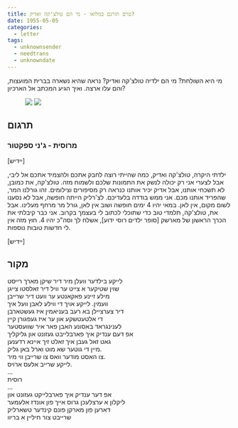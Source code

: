 ```yaml
---
title: טרם תורגם במלואו - מי הם טולצ'קה ואדיק?
date: 1955-05-05
categories:
  - letter
tags:
  - unknownsender
  - needtrans
  - unknowndate
---
```


מי היא השולחת? מי הם ילדיה טולצ'קה ואדיק?
נראה שהיא נשארה בברית המועצות, והם עלו ארצה.
ואיך הגיע המכתב אל הארכיון?

<figure class="half">
    <a  href="/pupko-papers/assets/images/1955-05-05-tolchka-and-edik-1.jpg">
    <img src="/pupko-papers/assets/images/1955-05-05-tolchka-and-edik-1.jpg"></a>
    <a  href="/pupko-papers/assets/images/1955-05-05-tolchka-and-edik-2.jpg">
    <img src="/pupko-papers/assets/images/1955-05-05-tolchka-and-edik-2.jpg"></a>
</figure>

## תרגום
### מרוסית - ג'ני ספקטור

[יידיש]

ילדתי היקרה, טולצ'קה ואדיק, כמה שהייתי רוצה לחבק אתכם ולהצמיד אתכם אל ליבי, אבל
לצערי אני רק יכולה לנשק את התמונות שלכם ולשמוח מזה. טולצ'קה, את כמובן, לא תשכחי
אותנו, אבל אדיק יכיר אותנו כנראה רק מסיפורים וצילומים. זהו גורלנו המר, שהפריד
אותנו מכם. אני ממש בודדה בלעדיכם. לצ'רליק הייתה חופשה, אבל לא נסענו לשום מקום,
אין לאן. במאי יהיו 4 ימים חופשה ושוב אין לאן, גורל מר מרחף מעלינו. אבל את,
טולצ'קה, תלמדי טוב כדי שתוכלי לכתוב לי בעצמך בקרוב. אני כבר קיבלתי את הכרך
הראשון של מארשק [סופר ילדים רוסי ידוע], אשלח לך וסה"כ יהיו 4. חוץ מזה אין לי
חדשות טובות נוספות.

[יידיש]

## מקור

לייקע בילדער וועלן מיר דיר שיקן מארך רייסט  
שוין שטיקער א צייט ער וויל דיר זאלסטו צייגן  
מילע זיינע פאקאנטע ער וועט דיר שרייבן  
וועמין. לייקע אויך די ווילע לאבן וועל איך  
דיר צערציילן בא רעב בעניאמין איז געשטארבן  
די אלטעטשקע און ער איז געפגורן קיין   
לענינגראד באסונע האבן פאר איר שוועסטער  
אפ דעם ענדיק איך פארבלייבט געזונט און גליקליך  
גאט זאל געבן איך זאלט זיך איינא רדענען  
מיין די גוטער שא מוט וארל באן גליק.  
צו האסט מודער וואס צו שרייבן ווי מיר.   
לייקע שרייב אלעס ארויס.  
...  
רוסית  
...  
אפ דער ענדיק איך פארבלייקט געזונט און  
ליקלון א ערצלעכן גרוס אייך פון אונדז אלעמער  
דארען פון מארקן פונם קינדער טשארליק  
שרייבט צור חיליין א בריוו  
